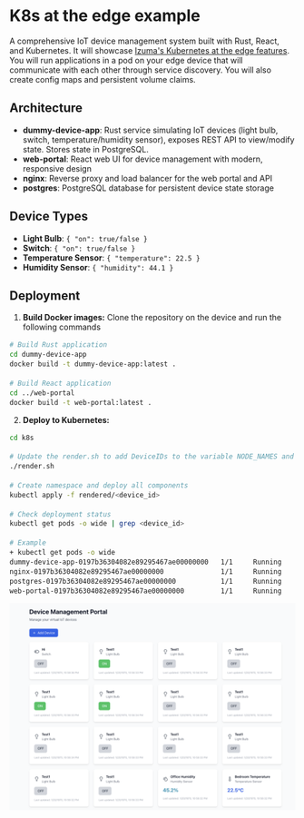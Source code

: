 # K8s at the edge example

A comprehensive IoT device management system built with Rust, React, and Kubernetes. It will showcase [Izuma's Kubernetes at the edge features](https://developer.izumanetworks.com/docs/device-management-edge/2.6/container/index.html). You will run applications in a pod on your edge device that will communicate with each other through service discovery. You will also create config maps and persistent volume claims.

## Architecture

- **dummy-device-app**: Rust service simulating IoT devices (light bulb, switch, temperature/humidity sensor), exposes REST API to view/modify state. Stores state in PostgreSQL.
- **web-portal**: React web UI for device management with modern, responsive design
- **nginx**: Reverse proxy and load balancer for the web portal and API
- **postgres**: PostgreSQL database for persistent device state storage

## Device Types

- **Light Bulb**: `{ "on": true/false }`
- **Switch**: `{ "on": true/false }`
- **Temperature Sensor**: `{ "temperature": 22.5 }`
- **Humidity Sensor**: `{ "humidity": 44.1 }`

## Deployment

1. **Build Docker images:** Clone the repository on the device and run the following commands
```bash
# Build Rust application
cd dummy-device-app
docker build -t dummy-device-app:latest .

# Build React application
cd ../web-portal
docker build -t web-portal:latest .
```

2. **Deploy to Kubernetes:**
```bash
cd k8s

# Update the render.sh to add DeviceIDs to the variable NODE_NAMES and then run
./render.sh

# Create namespace and deploy all components
kubectl apply -f rendered/<device_id>

# Check deployment status
kubectl get pods -o wide | grep <device_id>

# Example
+ kubectl get pods -o wide
dummy-device-app-0197b36304082e89295467ae00000000   1/1     Running            2          29m     172.21.2.45   0197b36304082e89295467ae00000000   <none>
nginx-0197b36304082e89295467ae00000000              1/1     Running            0          15s     172.21.2.49   0197b36304082e89295467ae00000000   <none>
postgres-0197b36304082e89295467ae00000000           1/1     Running            0          29m     172.21.2.47   0197b36304082e89295467ae00000000   <none>
web-portal-0197b36304082e89295467ae00000000         1/1     Running            0          29m     172.21.2.46   0197b36304082e89295467ae00000000   <none>
```

![web-portal](assets/device-mgmt-portal.png)
